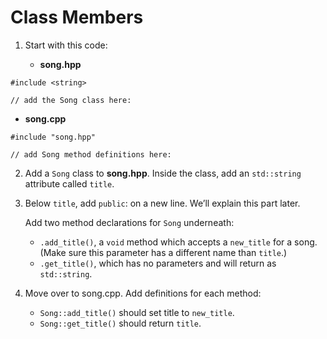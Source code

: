 # Class Members

1. Start with this code:

	- **song.hpp**
```
#include <string>

// add the Song class here:

```

- **song.cpp**


```
#include "song.hpp"

// add Song method definitions here:
```

2. Add a ```Song``` class to **song.hpp**. Inside the class, add an ```std::string``` attribute called ```title```.

3. Below ```title```, add ```public```: on a new line. We’ll explain this part later.

	Add two method declarations for ```Song``` underneath:

	- ```.add_title()```, a ```void``` method which accepts a ```new_title``` for a song. (Make sure this parameter has a different name than ```title```.)
	- ```.get_title()```, which has no parameters and will return as ```std::string```.

4. Move over to song.cpp. Add definitions for each method:

	- ```Song::add_title()``` should set title to ```new_title```.
	- ```Song::get_title()``` should return ```title```.
